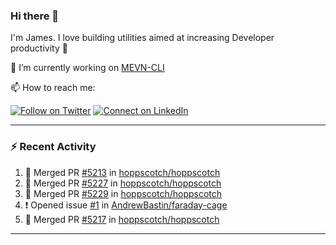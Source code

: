 ### Hi there 👋

I'm James. I love building utilities aimed at increasing Developer productivity :raised_hands: 

🔭 I’m currently working on [MEVN-CLI](https://github.com/madlabsinc/mevn-cli)

📫 How to reach me:

[![Follow on Twitter](https://img.shields.io/badge/--twitter?label=Twitter&logo=Twitter&style=social)](https://twitter.com/james_madhacks) [![Connect on LinkedIn](https://img.shields.io/badge/--linkedin?label=LinkedIn&logo=LinkedIn&style=social)](https://www.linkedin.com/in/jamesgeorge007)

---

### :zap: Recent Activity

<!--START_SECTION:activity-->
1. 🎉 Merged PR [#5213](https://github.com/hoppscotch/hoppscotch/pull/5213) in [hoppscotch/hoppscotch](https://github.com/hoppscotch/hoppscotch)
2. 🎉 Merged PR [#5227](https://github.com/hoppscotch/hoppscotch/pull/5227) in [hoppscotch/hoppscotch](https://github.com/hoppscotch/hoppscotch)
3. 🎉 Merged PR [#5229](https://github.com/hoppscotch/hoppscotch/pull/5229) in [hoppscotch/hoppscotch](https://github.com/hoppscotch/hoppscotch)
4. ❗ Opened issue [#1](https://github.com/AndrewBastin/faraday-cage/issues/1) in [AndrewBastin/faraday-cage](https://github.com/AndrewBastin/faraday-cage)
5. 🎉 Merged PR [#5217](https://github.com/hoppscotch/hoppscotch/pull/5217) in [hoppscotch/hoppscotch](https://github.com/hoppscotch/hoppscotch)
<!--END_SECTION:activity-->

---

<!--
**jamesgeorge007/jamesgeorge007** is a ✨ _special_ ✨ repository because its `README.md` (this file) appears on your GitHub profile.

Here are some ideas to get you started:

- 🌱 I’m currently learning ...
- 👯 I’m looking to collaborate on ...
- 🤔 I’m looking for help with ...
- 💬 Ask me about ...
- 😄 Pronouns: ...
- ⚡ Fun fact: ...
-->
